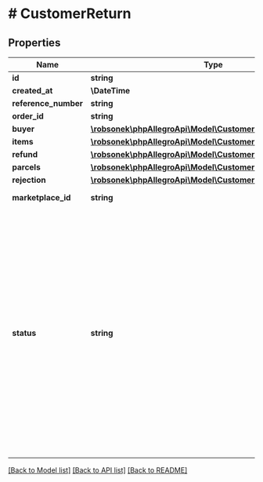 # # CustomerReturn

## Properties

Name | Type | Description | Notes
------------ | ------------- | ------------- | -------------
**id** | **string** |  | [optional]
**created_at** | **\DateTime** |  | [optional]
**reference_number** | **string** |  | [optional]
**order_id** | **string** |  | [optional]
**buyer** | [**\robsonek\phpAllegroApi\Model\CustomerReturnBuyer**](CustomerReturnBuyer.md) |  | [optional]
**items** | [**\robsonek\phpAllegroApi\Model\CustomerReturnItem[]**](CustomerReturnItem.md) | List of returned items. | [optional]
**refund** | [**\robsonek\phpAllegroApi\Model\CustomerReturnRefund**](CustomerReturnRefund.md) |  | [optional]
**parcels** | [**\robsonek\phpAllegroApi\Model\CustomerReturnReturnParcel[]**](CustomerReturnReturnParcel.md) | List of returned parcels. | [optional]
**rejection** | [**\robsonek\phpAllegroApi\Model\CustomerReturnRejection**](CustomerReturnRejection.md) |  | [optional]
**marketplace_id** | **string** | The marketplace ID where operation was made. | [optional]
**status** | **string** | Current return timeline statuses. The allowed values are:   * CREATED - The return has been declared,   * DISPATCHED - The returned items have been dispatched,   * IN_TRANSIT - The returned items are in transit,   * DELIVERED - The returned items have been delivered,   * FINISHED - The payment has been refunded, return process is finished,   * REJECTED - The return has been rejected,   * COMMISSION_REFUND_CLAIMED - The sales commission refund (transaction rebate) application has been claimed,   * COMMISSION_REFUNDED - The sales commission was refunded,   * WAREHOUSE_DELIVERED - The returned items have been delivered to Allegro Warehouse,   * WAREHOUSE_VERIFICATION - The returned items are under verification. | [optional]

[[Back to Model list]](../../README.md#models) [[Back to API list]](../../README.md#endpoints) [[Back to README]](../../README.md)
